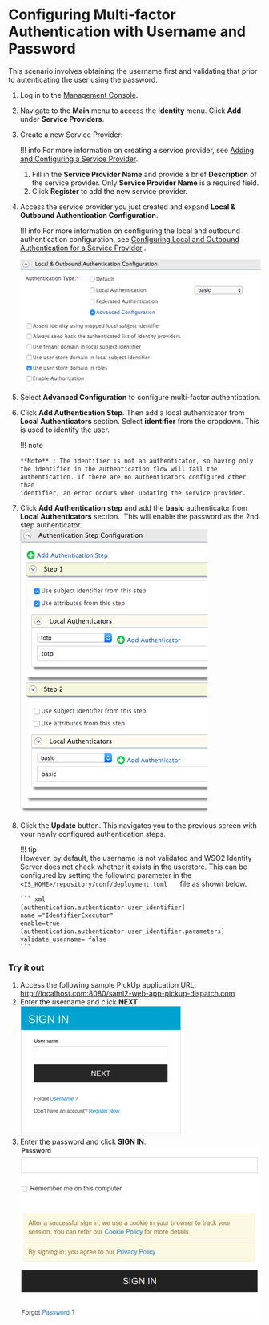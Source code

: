 # Configuring Multi-factor Authentication with Username and Password

This scenario involves obtaining the username first and validating that
prior to autenticating the user using the password.

1.  Log in to the [Management
    Console](../../setup/getting-started-with-the-management-console).
2.  Navigate to the **Main** menu to access the **Identity** menu. Click
    **Add** under **Service Providers**.
3.  Create a new Service Provider:

    !!! info 
        For more information on creating a service provider, see [Adding and
        Configuring a Service
        Provider](../../learn/adding-and-configuring-a-service-provider).

    1.  Fill in the **Service Provider Name** and provide a brief
        **Description** of the service provider. Only **Service Provider
        Name** is a required field.
    2.  Click **Register** to add the new service provider.

4.  Access the service provider you just created and expand **Local &
    Outbound Authentication Configuration**.

    !!! info 
        For more information on configuring the local and outbound
        authentication configuration, see [Configuring Local and Outbound
        Authentication for a Service
        Provider](../../learn/configuring-local-and-outbound-authentication-for-a-service-provider)
        .

    ![configure-local-outbound](../assets/img/using-wso2-identity-server/configure-local-outbound.png)

      

5.  Select **Advanced Configuration** to configure multi-factor
    authentication.
6.  Click **Add Authentication Step**. Then add a local authenticator
    from **Local Authenticators** section. Select **identifier** from
    the dropdown. This is used to identify the user.

    !!! note
    
        **Note** : The identifier is not an authenticator, so having only
        the identifier in the authentication flow will fail the
        authentication. If there are no authenticators configured other than
        identifier, an error occurs when updating the service provider.
    

7.  Click **Add** **Authentication** **step** and add the **basic**
    authenticator from **Local Authenticators** section.  This will
    enable the password as the 2nd step authenticator.  
    ![second-step-authenticator](../assets/img/using-wso2-identity-server/second-step-authenticator.png)
8.  Click the **Update** button. This navigates you to the previous
    screen with your newly configured authentication steps.

    !!! tip     
        However, by default, the username is not validated and WSO2 Identity
        Server does not check whether it exists in the userstore. This can be
        configured by setting the following parameter in the
        `          <IS_HOME>/repository/conf/deployment.toml    ` file as shown below.

        ``` xml
        [authentication.authenticator.user_identifier] 
        name ="IdentifierExecutor"
        enable=true
        [authentication.authenticator.user_identifier.parameters]
        validate_username= false
        ```
        

  

### Try it out

1.  Access the following sample PickUp application URL:
    <http://localhost.com:8080/saml2-web-app-pickup-dispatch.com>
2.  Enter the username and click **NEXT**.  
    ![enter-username](../assets/img/using-wso2-identity-server/enter-username.png)
3.  Enter the password and click **SIGN IN**.  
    ![enter-password](../assets/img/using-wso2-identity-server/enter-password.png)

  
